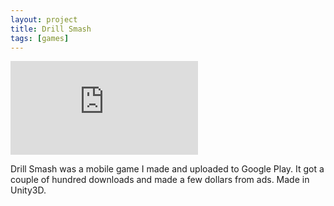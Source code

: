 ```yaml
---
layout: project
title: Drill Smash
tags: [games]
---
```


<div class="responsive-video">
    <iframe src="https://www.youtube.com/embed/XQujRxWRrVg?si=ERV5bw1Hr4_pfmIE" title="YouTube video player" frameborder="0" allow="accelerometer; autoplay; clipboard-write; encrypted-media; gyroscope; picture-in-picture; web-share" allowfullscreen></iframe>
</div>

<p>Drill Smash was a mobile game I made and uploaded to Google Play. It got a couple of hundred downloads and made a few dollars from ads. Made in Unity3D.</p>